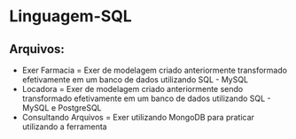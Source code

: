 # Linguagem-SQL

## Arquivos:

* Exer Farmacia = Exer de modelagem criado anteriormente transformado efetivamente em um banco de dados utilizando SQL - MySQL
* Locadora = Exer de modelagem criado anteriormente sendo transformado efetivamente em um banco de dados utilizando SQL - MySQL e PostgreSQL
* Consultando Arquivos = Exer utilizando MongoDB para praticar utilizando a ferramenta
